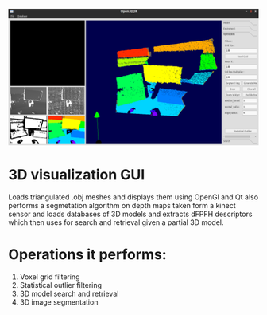 ![alt tag](https://github.com/el-cangrejo/3D_Vision/blob/master/data/Open3DOR_004.png)
# 3D visualization GUI

Loads triangulated .obj meshes and displays them using OpenGl and Qt
also performs a segmetation algorithm on depth maps taken form a kinect sensor
and loads databases of 3D models and extracts dFPFH descriptors which then uses for
search and retrieval given a partial 3D model.

# Operations it performs:
1. Voxel grid filtering
2. Statistical outlier filtering
3. 3D model search and retrieval 
4. 3D image segmentation 
